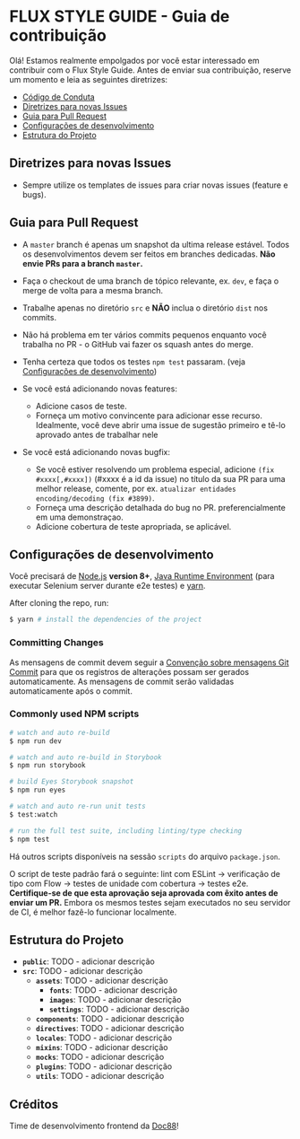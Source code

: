 # FLUX STYLE GUIDE - Guia de contribuição

Olá! Estamos realmente empolgados por você estar interessado em contribuir com o Flux Style Guide. Antes de enviar sua contribuição, reserve um momento e leia as seguintes diretrizes:

- [Código de Conduta](CODE_OF_CONDUCT.md)
- [Diretrizes para novas Issues](#diretrizes-para-novas-issues)
- [Guia para Pull Request](#guia-para-pull-request)
- [Configurações de desenvolvimento](#configurações-de-desenvolvimento)
- [Estrutura do Projeto](#estrutura-do-projeto)

## Diretrizes para novas Issues

- Sempre utilize os templates de issues para criar novas issues (feature e bugs).

## Guia para Pull Request

- A `master` branch é apenas um snapshot da ultima release estável. Todos os desenvolvimentos devem ser feitos em branches dedicadas. **Não envie PRs para a branch `master`.**

- Faça o checkout de uma branch de tópico relevante, ex. `dev`, e faça o merge de volta para a mesma branch.

- Trabalhe apenas no diretório `src` e **NÃO** inclua o diretório `dist` nos commits.

- Não há problema em ter vários commits pequenos enquanto você trabalha no PR - o GitHub vai fazer os squash antes do merge.

- Tenha certeza que todos os testes `npm test` passaram. (veja [Configurações de desenvolvimento](#configurações-de-desenvolvimento))

- Se você está adicionando novas features:
  - Adicione casos de teste.
  - Forneça um motivo convincente para adicionar esse recurso. Idealmente, você deve abrir uma issue de sugestão primeiro e tê-lo aprovado antes de trabalhar nele

- Se você está adicionando novas bugfix:
  - Se você estiver resolvendo um problema especial, adicione `(fix #xxxx[,#xxxx])` (#xxxx é a id da issue) no título da sua PR para uma melhor release, comente, por ex. `atualizar entidades encoding/decoding (fix #3899)`.
  - Forneça uma descrição detalhada do bug no PR. preferencialmente em uma demonstraçao.
  - Adicione cobertura de teste apropriada, se aplicável.


## Configurações de desenvolvimento

Você precisará de [Node.js](http://nodejs.org) **version 8+**, [Java Runtime Environment](http://www.oracle.com/technetwork/java/javase/downloads/index.html) (para executar Selenium server durante e2e testes) e [yarn](https://yarnpkg.com/en/docs/install).

After cloning the repo, run:

``` bash
$ yarn # install the dependencies of the project
```

### Committing Changes

As mensagens de commit devem seguir a [Convenção sobre mensagens Git Commit](./COMMIT_CONVENTION.md) para que os registros de alterações possam ser gerados automaticamente. As mensagens de commit serão validadas automaticamente após o commit.

### Commonly used NPM scripts

``` bash
# watch and auto re-build
$ npm run dev

# watch and auto re-build in Storybook
$ npm run storybook

# build Eyes Storybook snapshot
$ npm run eyes

# watch and auto re-run unit tests
$ test:watch

# run the full test suite, including linting/type checking
$ npm test
```

Há outros scripts disponíveis na sessão `scripts` do arquivo `package.json`.

O script de teste padrão fará o seguinte: lint com ESLint -> verificação de tipo com Flow -> testes de unidade com cobertura -> testes e2e. **Certifique-se de que esta aprovação seja aprovada com êxito antes de enviar um PR.** Embora os mesmos testes sejam executados no seu servidor de CI, é melhor fazê-lo funcionar localmente.

## Estrutura do Projeto

- **`public`**: TODO - adicionar descrição
- **`src`**:  TODO - adicionar descrição
  - **`assets`**:  TODO - adicionar descrição
    - **`fonts`**:  TODO - adicionar descrição
    - **`images`**:  TODO - adicionar descrição
    - **`settings`**:  TODO - adicionar descrição
  - **`components`**:  TODO - adicionar descrição
  - **`directives`**:  TODO - adicionar descrição
  - **`locales`**:  TODO - adicionar descrição
  - **`mixins`**:  TODO - adicionar descrição
  - **`mocks`**:  TODO - adicionar descrição
  - **`plugins`**:  TODO - adicionar descrição
  - **`utils`**:  TODO - adicionar descrição

## Créditos

Time de desenvolvimento frontend da [Doc88](https://doc88.com.br)!

